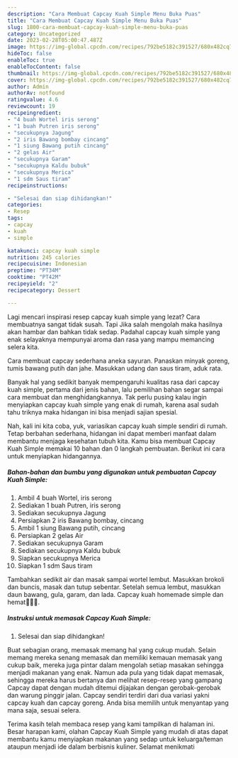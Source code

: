 ```yaml
---
description: "Cara Membuat Capcay Kuah Simple Menu Buka Puas"
title: "Cara Membuat Capcay Kuah Simple Menu Buka Puas"
slug: 1800-cara-membuat-capcay-kuah-simple-menu-buka-puas
category: Uncategorized
date: 2023-02-28T05:00:47.487Z
image: https://img-global.cpcdn.com/recipes/792be5182c391527/680x482cq70/capcay-kuah-simple-foto-resep-utama.jpg
hideToc: false
enableToc: true
enableTocContent: false
thumbnail: https://img-global.cpcdn.com/recipes/792be5182c391527/680x482cq70/capcay-kuah-simple-foto-resep-utama.jpg
cover: https://img-global.cpcdn.com/recipes/792be5182c391527/680x482cq70/capcay-kuah-simple-foto-resep-utama.jpg
author: Admin
authorAv: notfound
ratingvalue: 4.6
reviewcount: 19
recipeingredient:
- "4 buah Wortel iris serong"
- "1 buah Putren iris serong"
- "secukupnya Jagung"
- "2 iris Bawang bombay cincang"
- "1 siung Bawang putih cincang"
- "2 gelas Air"
- "secukupnya Garam"
- "secukupnya Kaldu bubuk"
- "secukupnya Merica"
- "1 sdm Saus tiram"
recipeinstructions:

- "Selesai dan siap dihidangkan!"
categories:
- Resep
tags:
- capcay
- kuah
- simple

katakunci: capcay kuah simple 
nutrition: 245 calories
recipecuisine: Indonesian
preptime: "PT34M"
cooktime: "PT42M"
recipeyield: "2"
recipecategory: Dessert

---
```



Lagi mencari inspirasi resep capcay kuah simple yang lezat? Cara membuatnya sangat tidak susah. Tapi Jika salah mengolah maka hasilnya akan hambar dan bahkan tidak sedap. Padahal capcay kuah simple yang enak selayaknya mempunyai aroma dan rasa yang mampu memancing selera kita.


Cara membuat capcay sederhana aneka sayuran. Panaskan minyak goreng, tumis bawang putih dan jahe. Masukkan udang dan saus tiram, aduk rata.

Banyak hal yang sedikit banyak mempengaruhi kualitas rasa dari capcay kuah simple, pertama dari jenis bahan, lalu pemilihan bahan segar sampai cara membuat dan menghidangkannya. Tak perlu pusing kalau ingin menyiapkan capcay kuah simple yang enak di rumah, karena asal sudah tahu triknya maka hidangan ini bisa menjadi sajian spesial.


Nah, kali ini kita coba, yuk, variasikan capcay kuah simple sendiri di rumah. Tetap berbahan sederhana, hidangan ini dapat memberi manfaat dalam membantu menjaga kesehatan tubuh kita. Kamu bisa membuat Capcay Kuah Simple memakai 10 bahan dan 0 langkah pembuatan. Berikut ini cara untuk menyiapkan hidangannya.

<!--inarticleads1-->

##### Bahan-bahan dan bumbu yang digunakan untuk pembuatan Capcay Kuah Simple:

1. Ambil 4 buah Wortel, iris serong
1. Sediakan 1 buah Putren, iris serong
1. Sediakan secukupnya Jagung
1. Persiapkan 2 iris Bawang bombay, cincang
1. Ambil 1 siung Bawang putih, cincang
1. Persiapkan 2 gelas Air
1. Sediakan secukupnya Garam
1. Sediakan secukupnya Kaldu bubuk
1. Siapkan secukupnya Merica
1. Siapkan 1 sdm Saus tiram


Tambahkan sedikit air dan masak sampai wortel lembut. Masukkan brokoli dan buncis, masak dan tutup sebentar. Setelah semua lembut, masukkan daun bawang, gula, garam, dan lada. Capcay kuah homemade simple dan hemat👩‍🍳😂. 

<!--inarticleads2-->

##### Instruksi untuk memasak Capcay Kuah Simple:


1. Selesai dan siap dihidangkan!

Buat sebagian orang, memasak memang hal yang cukup mudah. Selain memang mereka senang memasak dan memiliki kemauan memasak yang cukup baik, mereka juga pintar dalam mengolah setiap masakan sehingga menjadi makanan yang enak. Namun ada pula yang tidak dapat memasak, sehingga mereka harus bertanya dan melihat resep-resep yang gampang Capcay dapat dengan mudah ditemui dijajakan dengan gerobak-gerobak dan warung pinggir jalan. Capcay sendiri terdiri dari dua variasi yakni capcay kuah dan capcay goreng. Anda bisa memilih untuk menyantap yang mana saja, sesuai selera. 

Terima kasih telah membaca resep yang kami tampilkan di halaman ini. Besar harapan kami, olahan Capcay Kuah Simple yang mudah di atas dapat membantu kamu menyiapkan makanan yang sedap untuk keluarga/teman ataupun menjadi ide dalam berbisnis kuliner. Selamat menikmati
